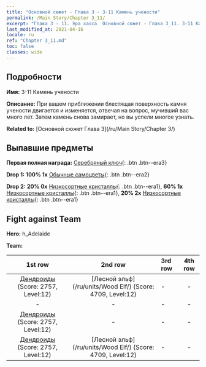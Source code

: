 ```yaml
---
title: "Основной сюжет - Глава 3 - 3-11 Камень учености"
permalink: /Main Story/Chapter 3_11/
excerpt: "Глава 3 - 11. Эра хаоса  Основной сюжет - Глава 3_11. 3-11 Камень учености"
last_modified_at: 2021-04-16
locale: ru
ref: "Chapter 3_11.md"
toc: false
classes: wide
---
```


## Подробности

 **Имя:** 3-11 Камень учености

 **Описание:** При вашем приближении блестящая поверхность камня учености двигается и изменяется, отвечая на вопрос, мучивший вас много лет. Затем камень снова замирает, но вы успели многое узнать.

 **Related to:** [Основной сюжет Глава 3](/ru/Main Story/Chapter 3/)

## Выпавшие предметы

 **Первая полная награда:** [Серебряный ключ](/ru/Items/con_693/){: .btn .btn--era3}

 **Drop 1:** **100% 1x** [Обычные самоцветы](/ru/Items/mat_10/){: .btn .btn--era2}

 **Drop 2:** **20% 0x** [Низкосортные кристаллы](/ru/Items/mat_5/){: .btn .btn--era1}, **60% 1x** [Низкосортные кристаллы](/ru/Items/mat_5/){: .btn .btn--era1}, **20% 2x** [Низкосортные кристаллы](/ru/Items/mat_5/){: .btn .btn--era1}


## Fight against Team
 **Hero:** h_Adelaide

 **Team:**


  | 1st row | 2nd row | 3rd row | 4th row |
  |:----:|:----:|:----|:----:|
  | [Дендроиды](/ru/units/Treant/) (Score: 2757, Level:12)  | [Лесной эльф](/ru/units/Wood Elf/) (Score: 4709, Level:12)  | - | - |
  | - | - | - | - |
  | [Дендроиды](/ru/units/Treant/) (Score: 2757, Level:12)  | - | - | - |
  | [Дендроиды](/ru/units/Treant/) (Score: 2757, Level:12)  | [Лесной эльф](/ru/units/Wood Elf/) (Score: 4709, Level:12)  | - | - |


